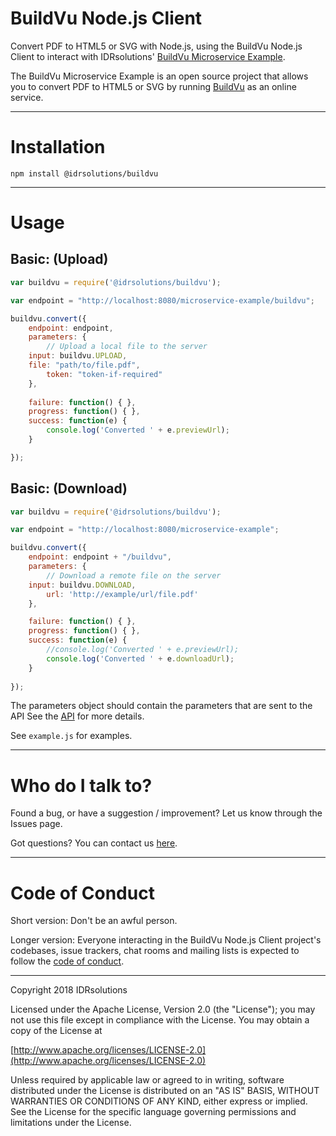 # BuildVu Node.js Client #

Convert PDF to HTML5 or SVG with Node.js, using the BuildVu Node.js Client to interact with IDRsolutions' [BuildVu Microservice Example](https://github.com/idrsolutions/buildvu-microservice-example).

The BuildVu Microservice Example is an open source project that allows you to convert PDF to HTML5 or SVG by running [BuildVu](https://www.idrsolutions.com/buildvu/) as an online service.

-----

# Installation #

```
npm install @idrsolutions/buildvu
```

-----

# Usage #

## Basic: (Upload) #

```javascript
var buildvu = require('@idrsolutions/buildvu');

var endpoint = "http://localhost:8080/microservice-example/buildvu";

buildvu.convert({
    endpoint: endpoint,
    parameters: {
        // Upload a local file to the server
	input: buildvu.UPLOAD,
	file: "path/to/file.pdf",
        token: "token-if-required"
    },
    
    failure: function() { },
    progress: function() { },
    success: function(e) {
        console.log('Converted ' + e.previewUrl);
    }

});
```

## Basic: (Download) #
```javascript
var buildvu = require('@idrsolutions/buildvu');

var endpoint = "http://localhost:8080/microservice-example";

buildvu.convert({
    endpoint: endpoint + "/buildvu",
    parameters: {
        // Download a remote file on the server
	input: buildvu.DOWNLOAD,
        url: 'http://example/url/file.pdf'
    },

    failure: function() { },
    progress: function() { },
    success: function(e) {
        //console.log('Converted ' + e.previewUrl);
        console.log('Converted ' + e.downloadUrl);
    }
    
});
```
The parameters object should contain the parameters that are sent to the API
See the [API](https://github.com/idrsolutions/buildvu-microservice-example/blob/master/API.md) for more details.

See `example.js` for examples.

-----

# Who do I talk to? #

Found a bug, or have a suggestion / improvement? Let us know through the Issues page.

Got questions? You can contact us [here](https://idrsolutions.zendesk.com/hc/en-us/requests/new).

-----

# Code of Conduct #

Short version: Don't be an awful person.

Longer version: Everyone interacting in the BuildVu Node.js Client project's codebases, issue trackers, chat rooms and mailing lists is expected to follow the [code of conduct](CODE_OF_CONDUCT.md).

-----

Copyright 2018 IDRsolutions

Licensed under the Apache License, Version 2.0 (the "License");
you may not use this file except in compliance with the License.
You may obtain a copy of the License at

[http://www.apache.org/licenses/LICENSE-2.0](http://www.apache.org/licenses/LICENSE-2.0)

Unless required by applicable law or agreed to in writing, software
distributed under the License is distributed on an "AS IS" BASIS,
WITHOUT WARRANTIES OR CONDITIONS OF ANY KIND, either express or implied.
See the License for the specific language governing permissions and
limitations under the License.
